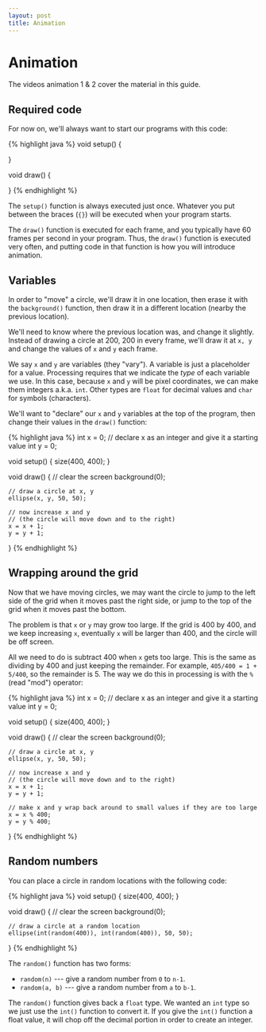 ```yaml
---
layout: post
title: Animation
---
```


# Animation

The videos animation 1 & 2 cover the material in this guide.

## Required code

For now on, we'll always want to start our programs with this code:

{% highlight java %}
void setup()
{

}

void draw()
{

}
{% endhighlight %}

The `setup()` function is always executed just once. Whatever you put
between the braces (`{}`) will be executed when your program starts.

The `draw()` function is executed for each frame, and you typically
have 60 frames per second in your program. Thus, the `draw()` function
is executed very often, and putting code in that function is how you
will introduce animation.

## Variables

In order to "move" a circle, we'll draw it in one location, then erase
it with the `background()` function, then draw it in a different
location (nearby the previous location).

We'll need to know where the previous location was, and change it
slightly. Instead of drawing a circle at 200, 200 in every frame,
we'll draw it at `x, y` and change the values of `x` and `y` each
frame.

We say `x` and `y` are variables (they "vary"). A variable is just a
placeholder for a value. Processing requires that we indicate the
*type* of each variable we use. In this case, because `x` and `y` will
be pixel coordinates, we can make them integers a.k.a. `int`. Other
types are `float` for decimal values and `char` for symbols
(characters).

We'll want to "declare" our `x` and `y` variables at the top of the
program, then change their values in the `draw()` function:

{% highlight java %}
int x = 0;  // declare x as an integer and give it a starting value
int y = 0;

void setup()
{
    size(400, 400);
}

void draw()
{
    // clear the screen
    background(0);
    
    // draw a circle at x, y
    ellipse(x, y, 50, 50);
    
    // now increase x and y
    // (the circle will move down and to the right)
    x = x + 1;
    y = y + 1;
}
{% endhighlight %}

## Wrapping around the grid

Now that we have moving circles, we may want the circle to jump to the
left side of the grid when it moves past the right side, or jump to
the top of the grid when it moves past the bottom.

The problem is that `x` or `y` may grow too large. If the grid is 400
by 400, and we keep increasing `x`, eventually `x` will be larger than
400, and the circle will be off screen.

All we need to do is subtract 400 when `x` gets too large. This is the
same as dividing by 400 and just keeping the remainder. For example,
`405/400 = 1 + 5/400`, so the remainder is 5. The way we do this in
processing is with the `%` (read "mod") operator:

{% highlight java %}
int x = 0;  // declare x as an integer and give it a starting value
int y = 0;

void setup()
{
    size(400, 400);
}

void draw()
{
    // clear the screen
    background(0);
    
    // draw a circle at x, y
    ellipse(x, y, 50, 50);
    
    // now increase x and y
    // (the circle will move down and to the right)
    x = x + 1;
    y = y + 1;
    
    // make x and y wrap back around to small values if they are too large
    x = x % 400;
    y = y % 400;
}
{% endhighlight %}

## Random numbers

You can place a circle in random locations with the following code:

{% highlight java %}
void setup()
{
    size(400, 400);
}

void draw()
{
    // clear the screen
    background(0);
    
    // draw a circle at a random location
    ellipse(int(random(400)), int(random(400)), 50, 50);
}
{% endhighlight %}

The `random()` function has two forms:

- `random(n)` --- give a random number from `0` to `n-1`.
- `random(a, b)` --- give a random number from `a` to `b-1`.

The `random()` function gives back a `float` type. We wanted an `int`
type so we just use the `int()` function to convert it. If you give
the `int()` function a float value, it will chop off the decimal
portion in order to create an integer.

